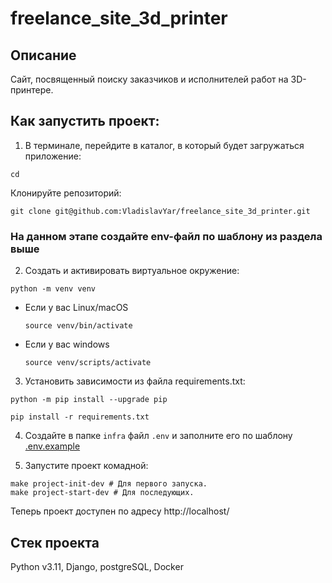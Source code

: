 # freelance_site_3d_printer

## Описание
Сайт, посвященный поиску заказчиков и исполнителей работ на 3D-принтере.

## Как запустить проект:

1. В терминале, перейдите в каталог, в который будет загружаться приложение:
```
cd 
```
Клонируйте репозиторий:
```
git clone git@github.com:VladislavYar/freelance_site_3d_printer.git
```
### На данном этапе создайте env-файл по шаблону из раздела выше

2. Cоздать и активировать виртуальное окружение:

```
python -m venv venv
```

* Если у вас Linux/macOS

    ```
    source venv/bin/activate
    ```

* Если у вас windows

    ```
    source venv/scripts/activate
    ```

3. Установить зависимости из файла requirements.txt:

```
python -m pip install --upgrade pip
```

```
pip install -r requirements.txt
```

4. Создайте в папке `infra` файл `.env` и заполните его по шаблону [.env.example](https://github.com/VladislavYar/freelance_site_3d_printer/tree/develop/infra/.env.example)

5. Запустите проект комадной:
```
make project-init-dev # Для первого запуска.
make project-start-dev # Для последующих.
```

Теперь проект доступен по адресу http://localhost/

## Cтек проекта
Python v3.11, Django, postgreSQL, Docker
